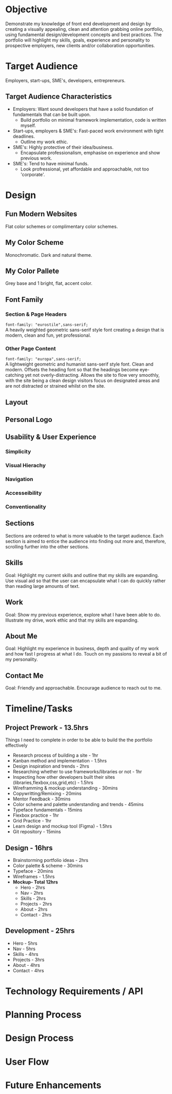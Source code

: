 # **Objective**
Demonstrate my knowledge of front end development and design by creating a visually appealing, clean and attention grabbing online portfolio, using fundamental design/development concepts and best practices. The portfolio will highlight my skills, goals, experience and personality to prospective employers, new clients and/or collaboration opportunities.

# **Target Audience**
Employers, start-ups, SME's, developers, entrepreneurs.

## Target Audience Characteristics
* Employers: Want sound developers that have a solid foundation of fundamentals that can be built upon.
    * Build portfolio on minimal framework implementation, code is written myself. 
* Start-ups, employers & SME's: Fast-paced work environment with tight deadlines.
    * Outline my work ethic.
* SME's: Highly protective of their idea/business.
    * Encapsulate professionalism, emphasise on experience and show previous work.
* SME's: Tend to have minimal funds.
    * Look profressional, yet affordable and approachable, not too 'corporate'.

# **Design**

## Fun Modern Websites
Flat color schemes or complimentary color schemes.

## My Color Scheme 
Monochromatic. Dark and natural theme.

## My Color Pallete
Grey base and 1 bright, flat, accent color.

## Font Family
### Section & Page Headers
``font-family: "eurostile",sans-serif;`` <br>
A heavily weighted geometric sans-serif style font creating a design that is modern, clean and fun, yet professional. 
### Other Page Content
``font-family: "europa",sans-serif;`` <br>
A lightweight geometric and humanist sans-serif style font. Clean and modern. Offsets the heading font so that the headings become eye-catching yet not overly-distracting. Allows the site to flow very smoothly, with the site being a clean design visitors focus on designated areas and are not distracted or strained whilst on the site.

## Layout
## Personal Logo
## Usability & User Experience
### Simplicity
### Visual Hierachy
### Navigation
### Accesseibility
### Conventionality
## Sections
Sections are ordered to what is more valuable to the target audience. Each section is aimed to entice the audience into finding out more and, therefore, scrolling further into the other sections.
## Skills
Goal: Highlight my current skills and outline that my skills are expanding. Use visual aid so that the user can encapsulate what I can do quickly rather than reading large amounts of text.
## Work
Goal: Show my previous experience, explore what I have been able to do. Illustrate my drive, work ethic and that my skills are expanding.
## About Me
Goal: Highlight my experience in business, depth and quality of my work and how fast I progress at what I do. Touch on my passions to reveal a bit of my personality.
## Contact Me
Goal: Friendly and approachable. Encourage audience to reach out to me.

# **Timeline/Tasks**
## Project Prework - 13.5hrs
Things I need to complete in order to be able to build the the portfolio effectively
* Research process of building a site - 1hr
* Kanban method and implementation - 1.5hrs
* Design inspiration and trends - 2hrs
* Researching whether to use frameworks/libraries or not - 1hr
* Inspecting how other developers built their sites (libraries,flexbox,css,grid,etc) - 1.5hrs
* Wireframming & mockup understanding - 30mins
* Copywritting/Remixing - 20mins
* Mentor Feedback - 30mins
* Color scheme and palette understanding and trends - 45mins 
* Typeface fundamentals - 15mins
* Flexbox practice - 1hr
* Grid Practice - 1hr
* Learn design and mockup tool (Figma) - 1.5hrs
* Git repository - 15mins

## Design - 16hrs
* Brainstorming portfolio ideas - 2hrs
* Color palette & scheme - 30mins
* Typeface - 20mins
* Wireframes - 1.5hrs
* **Mockup- Total 12hrs**
    * Hero - 2hrs
    * Nav - 2hrs
    * Skills - 2hrs
    * Projects - 2hrs
    * About - 2hrs
    * Contact - 2hrs

## Development - 25hrs
* Hero - 5hrs
* Nav - 5hrs
* Skills - 4hrs
* Projects - 3hrs
* About - 4hrs
* Contact - 4hrs




# **Technology Requirements / API**

# **Planning Process**

# **Design Process**

# **User Flow**

# **Future Enhancements**




